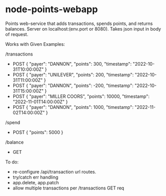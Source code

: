 # node-points-webapp
Points web-service that adds transactions, spends points, and returns balances.
Server on localhost:(env.port or 8080).
Takes json input in body of request. 

Works with Given Examples:

/transactions
- POST { "payer": "DANNON", "points": 300, "timestamp": "2022-10-31T10:00:00Z" }
- POST { "payer": "UNILEVER", "points": 200, "timestamp": "2022-10-31T11:00:00Z" }
- POST { "payer": "DANNON", "points": -200, "timestamp": "2022-10-31T15:00:00Z" }
- POST { "payer": "MILLER COORS", "points": 10000, "timestamp": "2022-11-01T14:00:00Z" }
- POST { "payer": "DANNON", "points": 1000, "timestamp": "2022-11-02T14:00:00Z" }
  
/spend
- POST { "points": 5000 }

/balance
- GET 

To do: 
- re-configure /api/transaction url routes.
- try/catch err handling
- app.delete, app.patch
- allow multiple transactions per /transactions GET req
